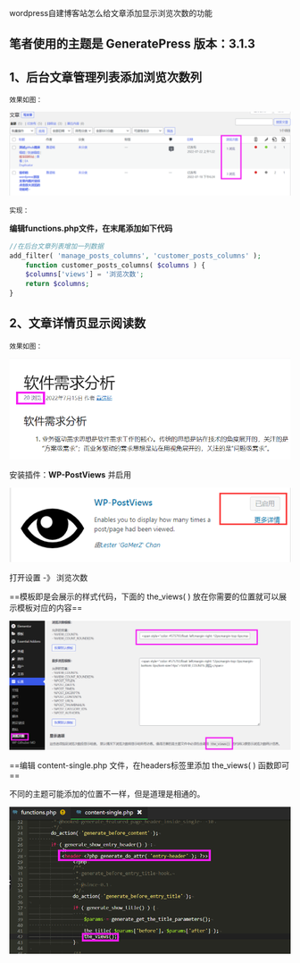 wordpress自建博客站怎么给文章添加显示浏览次数的功能

笔者使用的主题是 GeneratePress 版本：3.1.3
----
## 1、后台文章管理列表添加浏览次数列

	效果如图：

![image-20220727125437290](https://raw.githubusercontent.com/SAH01/wordpress-img/master/imgs/image-20220727125437290.png)

	实现：

**编辑functions.php文件，在末尾添加如下代码**

```php
//在后台文章列表增加一列数据
add_filter( 'manage_posts_columns', 'customer_posts_columns' );
    function customer_posts_columns( $columns ) {
    $columns['views'] = '浏览次数';
    return $columns;
}
```

## 2、文章详情页显示阅读数

	效果如图：

![image-20220727125713293](https://raw.githubusercontent.com/SAH01/wordpress-img/master/imgs/image-20220727125713293.png)

安装插件：**WP-PostViews**	并启用



![image-20220727125911906](https://raw.githubusercontent.com/SAH01/wordpress-img/master/imgs/image-20220727125911906.png)

打开设置 -》 浏览次数

==模板即是会展示的样式代码，下面的 the_views( ) 放在你需要的位置就可以展示模板对应的内容==

![image-20220727130013134](https://raw.githubusercontent.com/SAH01/wordpress-img/master/imgs/image-20220727130013134.png)



==编辑 content-single.php 文件，在headers标签里添加 the_views( ) 函数即可==

不同的主题可能添加的位置不一样，但是道理是相通的。

![image-20220727130141094](https://raw.githubusercontent.com/SAH01/wordpress-img/master/imgs/image-20220727130141094.png)